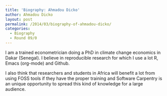 ```yaml
---
title: 'Biography: Ahmadou Dicko'
author: Ahmadou Dicko
layout: post
permalink: /2014/03/biography-of-ahmadou-dicko/
categories:
  - Biography
  - Round 09/0
---
```

I am a trained econometrician doing a PhD in climate change economics in Dakar (Senegal). I believe in reproducible research for which I use a lot R, Emacs (org-mode) and Github.

I also think that researchers and students in Africa will benefit a lot from using FOSS tools if they have the proper training and Software Carpentry is an unique opportunity to spread this kind of knowledge for a large audience.